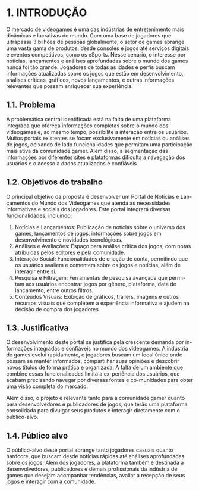 # 1. INTRODUÇÃO

O mercado de videogames é uma das indústrias de entretenimento mais dinâmicas e lucrativas do mundo. Com uma base de jogadores que ultrapassa 3 bilhões de pessoas globalmente, o setor de games abrange uma vasta gama de produtos, desde consoles e jogos até serviços digitais e eventos competitivos, como os eSports. Nesse cenário, o interesse por notícias, lançamentos e análises aprofundadas sobre o mundo dos games nunca foi tão grande. Jogadores de todas as idades e perfis buscam informações atualizadas sobre os jogos que estão em desenvolvimento, análises críticas, gráficos, novos lançamentos, e outras informações relevantes que possam enriquecer sua experiência.

## 1.1. Problema

A problemática central identificada está na falta de uma plataforma integrada que ofereça informações completas sobre o mundo dos videogames e, ao mesmo tempo, possibilite a interação entre os usuários. Muitos portais existentes se focam exclusivamente em notícias ou análises de jogos, deixando de lado funcionalidades que permitam uma participação mais ativa da comunidade gamer. Além disso, a segmentação das informações por diferentes sites e plataformas dificulta a navegação dos usuários e o acesso a dados atualizados e confiáveis.

## 1.2. Objetivos do trabalho

O principal objetivo da proposta é desenvolver um Portal de Notícias e Lan-çamentos do Mundo dos Videogames que atenda às necessidades informativas e sociais dos jogadores. Este portal integrará diversas funcionalidades, incluindo:
1.	Notícias e Lançamentos: Publicação de notícias sobre o universo dos games, lançamentos de jogos, informações sobre jogos em desenvolvimento e novidades tecnológicas.  
2.	Análises e Avaliações: Espaço para análise crítica dos jogos, com notas atribuídas pelos editores e pela comunidade.  
3.	Interação Social: Funcionalidades de criação de conta, permitindo que os usuários avaliem e comentem sobre os jogos e notícias, além de interagir entre si.  
4.	Pesquisa e Filtragem: Ferramentas de pesquisa avançada que permi-tam aos usuários encontrar jogos por gênero, plataforma, data de lançamento, entre outros filtros.  
5.	Conteúdos Visuais: Exibição de gráficos, trailers, imagens e outros recursos visuais que completem a experiência informativa e ajudem na decisão de compra dos jogadores.  


## 1.3. Justificativa

O desenvolvimento deste portal se justifica pela crescente demanda por in-formações integradas e confiáveis no mundo dos videogames. A indústria de games evolui rapidamente, e jogadores buscam um local único onde possam se manter informados, compartilhar suas opiniões e descobrir novos títulos de forma prática e organizada. A falta de um ambiente que combine essas funcionalidades limita a ex-periência dos usuários, que acabam precisando navegar por diversas fontes e co-munidades para obter uma visão completa do mercado.  

Além disso, o projeto é relevante tanto para a comunidade gamer quanto para desenvolvedores e publicadores de jogos, que terão uma plataforma consolidada para divulgar seus produtos e interagir diretamente com o público-alvo.


## 1.4. Público alvo

O público-alvo deste portal abrange tanto jogadores casuais quanto hardcore, que buscam desde notícias rápidas até análises aprofundadas sobre os jogos. Além dos jogadores, a plataforma também é destinada a desenvolvedores, publicadores e demais profissionais da indústria de games que desejam acompanhar tendências, avaliar a recepção de seus jogos e interagir com a comunidade.
